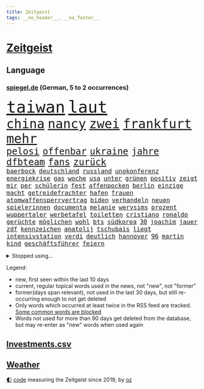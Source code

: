 ```yaml
---
title: Zeitgeist
tags: __no_header__, __no_footer__
---
```


# [Zeitgeist](https://oliz.io/zeitgeist/)

## Language

<h3><a href="https://www.spiegel.de" target="_blank">spiegel.de</a> (German, 5 to 2 occurrences)</h3>
<p style="font-family:monospace">
<span style="font-size:32pt"><a href="news_links.html#taiwan" class="current">taiwan</a></span>
<span style="font-size:32pt"><a href="news_links.html#laut" class="current">laut</a></span>
<br>
<span style="font-size:25pt"><a href="news_links.html#china" class="current">china</a></span>
<span style="font-size:25pt"><a href="news_links.html#nancy" class="current">nancy</a></span>
<span style="font-size:25pt"><a href="news_links.html#zwei" class="current">zwei</a></span>
<span style="font-size:25pt"><a href="news_links.html#frankfurt" class="current">frankfurt</a></span>
<span style="font-size:25pt"><a href="news_links.html#mehr" class="current">mehr</a></span>
<br>
<span style="font-size:18pt"><a href="news_links.html#pelosi" class="current">pelosi</a></span>
<span style="font-size:18pt"><a href="news_links.html#offenbar" class="current">offenbar</a></span>
<span style="font-size:18pt"><a href="news_links.html#ukraine" class="current">ukraine</a></span>
<span style="font-size:18pt"><a href="news_links.html#jahre" class="current">jahre</a></span>
<span style="font-size:18pt"><a href="news_links.html#dfbteam" class="current">dfbteam</a></span>
<span style="font-size:18pt"><a href="news_links.html#fans" class="current">fans</a></span>
<span style="font-size:18pt"><a href="news_links.html#zurück" class="current">zurück</a></span>
<br>
<span style="font-size:12pt"><a href="news_links.html#baerbock" class="current">baerbock</a></span>
<span style="font-size:12pt"><a href="news_links.html#deutschland" class="current">deutschland</a></span>
<span style="font-size:12pt"><a href="news_links.html#russland" class="current">russland</a></span>
<span style="font-size:12pt"><a href="news_links.html#unokonferenz" class="new">unokonferenz</a></span>
<span style="font-size:12pt"><a href="news_links.html#energiekrise" class="current">energiekrise</a></span>
<span style="font-size:12pt"><a href="news_links.html#gas" class="current">gas</a></span>
<span style="font-size:12pt"><a href="news_links.html#woche" class="current">woche</a></span>
<span style="font-size:12pt"><a href="news_links.html#usa" class="current">usa</a></span>
<span style="font-size:12pt"><a href="news_links.html#unter" class="current">unter</a></span>
<span style="font-size:12pt"><a href="news_links.html#grünen" class="current">grünen</a></span>
<span style="font-size:12pt"><a href="news_links.html#positiv" class="current">positiv</a></span>
<span style="font-size:12pt"><a href="news_links.html#zeigt" class="current">zeigt</a></span>
<span style="font-size:12pt"><a href="news_links.html#mir" class="current">mir</a></span>
<span style="font-size:12pt"><a href="news_links.html#per" class="current">per</a></span>
<span style="font-size:12pt"><a href="news_links.html#schülerin" class="current">schülerin</a></span>
<span style="font-size:12pt"><a href="news_links.html#fest" class="current">fest</a></span>
<span style="font-size:12pt"><a href="news_links.html#affenpocken" class="current">affenpocken</a></span>
<span style="font-size:12pt"><a href="news_links.html#berlin" class="current">berlin</a></span>
<span style="font-size:12pt"><a href="news_links.html#einzige" class="current">einzige</a></span>
<span style="font-size:12pt"><a href="news_links.html#macht" class="current">macht</a></span>
<span style="font-size:12pt"><a href="news_links.html#getreidefrachter" class="new">getreidefrachter</a></span>
<span style="font-size:12pt"><a href="news_links.html#hafen" class="current">hafen</a></span>
<span style="font-size:12pt"><a href="news_links.html#frauen" class="current">frauen</a></span>
<span style="font-size:12pt"><a href="news_links.html#atomwaffensperrvertrag" class="new">atomwaffensperrvertrag</a></span>
<span style="font-size:12pt"><a href="news_links.html#biden" class="current">biden</a></span>
<span style="font-size:12pt"><a href="news_links.html#verhandeln" class="current">verhandeln</a></span>
<span style="font-size:12pt"><a href="news_links.html#neuen" class="current">neuen</a></span>
<span style="font-size:12pt"><a href="news_links.html#spielerinnen" class="current">spielerinnen</a></span>
<span style="font-size:12pt"><a href="news_links.html#documenta" class="current">documenta</a></span>
<span style="font-size:12pt"><a href="news_links.html#melanie" class="current">melanie</a></span>
<span style="font-size:12pt"><a href="news_links.html#werysims" class="new">werysims</a></span>
<span style="font-size:12pt"><a href="news_links.html#prozent" class="current">prozent</a></span>
<span style="font-size:12pt"><a href="news_links.html#wuppertaler" class="current">wuppertaler</a></span>
<span style="font-size:12pt"><a href="news_links.html#werbetafel" class="new">werbetafel</a></span>
<span style="font-size:12pt"><a href="news_links.html#toiletten" class="new">toiletten</a></span>
<span style="font-size:12pt"><a href="news_links.html#cristiano" class="current">cristiano</a></span>
<span style="font-size:12pt"><a href="news_links.html#ronaldo" class="current">ronaldo</a></span>
<span style="font-size:12pt"><a href="news_links.html#gerüchte" class="current">gerüchte</a></span>
<span style="font-size:12pt"><a href="news_links.html#möglichen" class="current">möglichen</a></span>
<span style="font-size:12pt"><a href="news_links.html#wohl" class="current">wohl</a></span>
<span style="font-size:12pt"><a href="news_links.html#bts" class="new">bts</a></span>
<span style="font-size:12pt"><a href="news_links.html#südkorea" class="current">südkorea</a></span>
<span style="font-size:12pt"><a href="news_links.html#30" class="current">30</a></span>
<span style="font-size:12pt"><a href="news_links.html#joachim" class="current">joachim</a></span>
<span style="font-size:12pt"><a href="news_links.html#jauer" class="new">jauer</a></span>
<span style="font-size:12pt"><a href="news_links.html#zdf" class="current">zdf</a></span>
<span style="font-size:12pt"><a href="news_links.html#kennzeichen" class="current">kennzeichen</a></span>
<span style="font-size:12pt"><a href="news_links.html#anatolij" class="new">anatolij</a></span>
<span style="font-size:12pt"><a href="news_links.html#tschubais" class="new">tschubais</a></span>
<span style="font-size:12pt"><a href="news_links.html#liegt" class="current">liegt</a></span>
<span style="font-size:12pt"><a href="news_links.html#intensivstation" class="current">intensivstation</a></span>
<span style="font-size:12pt"><a href="news_links.html#verdi" class="current">verdi</a></span>
<span style="font-size:12pt"><a href="news_links.html#deutlich" class="current">deutlich</a></span>
<span style="font-size:12pt"><a href="news_links.html#hannover" class="current">hannover</a></span>
<span style="font-size:12pt"><a href="news_links.html#96" class="current">96</a></span>
<span style="font-size:12pt"><a href="news_links.html#martin" class="current">martin</a></span>
<span style="font-size:12pt"><a href="news_links.html#kind" class="current">kind</a></span>
<span style="font-size:12pt"><a href="news_links.html#geschäftsführer" class="current">geschäftsführer</a></span>
<span style="font-size:12pt"><a href="news_links.html#feiern" class="current">feiern</a></span>
</p>
<details>
<summary>Stopped using...</summary>
<p class="former" style="font-size:12pt">
auftakt(649) entschuldigt(648) gestohlen(648) schnelle(648) verzweifelt(648) 2015(647) ausgezeichnet(647) boeing(647) hinterlassen(647) schlimm(647) abgeordneten(646) anleger(646) generalsekretär(646) statement(646) tieren(646) becker(645) fanden(645) geduld(645) hongkong(645) landtag(645) nigeria(645) schweigt(645) verwendet(645) virologe(645) weitet(645) zurzeit(645) bekämpfung(644) bergen(644) carsten(644) coronawelle(644) humanitäre(644) innenministerium(644) keller(644) metropole(644) befand(643) beschluss(643) bundesländern(643) coronafälle(643) einzelne(643) entwurf(643) favoriten(643) gehalt(643) morgen(643) obama(643) planen(643) schwangere(643) spitze(643) trauer(643) vergangene(643) verschiebt(643) überprüft(643) enger(642) lastwagen(642) mediziner(642) parteitag(642) plaßmann(642) ringt(642) stuttmann(642) ausländische(641) berühmt(641) bisherige(641) dezember(641) einführen(641) entwickelt(641) heftig(641) medikamente(641) rechtsextremen(641) versagt(641) versorgt(641) ärzten(641) 33(640) anthony(640) bauen(640) betroffene(640) billionen(640) eingebrochen(640) fielen(640) florian(640) parteichef(640) polizeieinsatz(640) strafen(640) weltwirtschaft(640) wiederwahl(640) berichterstattung(639) bewertet(639) bilden(639) coronaimpfstoffe(639) coronatote(639) infektionszahlen(639) kontrolliert(639) krank(639) menschenrechte(639) reißt(639) versehentlich(639) weisen(639) bedrohung(638) briten(638) entsprechende(638) fund(638) lesen(638) positive(638) punkte(638) rainer(638) scheiterte(638) schwindet(638) umweltministerin(638) untersuchungen(638) beschimpft(637) beteiligten(637) bewährungsstrafe(637) erheblich(637) figuren(637) fußballer(637) gespielt(637) hinterher(637) institut(637) reich(637) rücken(637) schnelltests(637) schriftstellerin(637) standort(637) 90(636) belarussischen(636) hunderttausende(636) san(636) signal(636) staats(636) ausreichend(635) eigentümer(635) gesundheitlichen(635) hotels(635) klein(635) lüge(635) meister(635) verbreiten(635) billie(634) ehren(634) eilish(634) nutzte(634) regiert(634) schmidt(634) unterstützer(634) verteidigungsministerium(634) wurzeln(634) begann(633) kochen(633) missbraucht(633) offensive(633) psychische(633) überraschung(633) optimistisch(632) störung(632) trieb(632) virologen(632) ausmaß(631) dominanz(631) olympische(631) wochenlang(631) drohungen(630) gespalten(630) jahrestag(630) tragödie(630) indonesien(629) mauer(629) motiv(629) 1500(628) ereignisse(628) kinos(628) modell(628) philipp(628) zugelassen(628) begriff(627) hubertus(627) klassiker(627) loswerden(627) monats(627) überlassen(627) 2030(626) trauen(626) vieles(626) zuversichtlich(626) februar(625) rechtzeitig(625) steckte(625) einnahmen(624) lernt(624) präsidentin(624) reichsten(624) amerikas(623) einiger(623) pandemiebekämpfung(623) großem(622) harten(622) verteidigen(622) wahrscheinlich(622) landesweit(620) sitzung(620) überleben(620) sozialdemokraten(618) steffen(618) syrer(617) teilnahme(617) vermissen(617) vorwürfen(617) enorme(614) frisch(614) heftiger(614) produziert(612) provoziert(611) uhaft(610) wandel(610) psychisch(609) ministerien(607) gefühl(605) kindheit(603) verschafft(603) abgeschlossen(602) teilt(602) wiedergewählt(602) verpasste(594) massaker(591) offener(584) rache(583) missbrauchs(582) mängel(573) gelangt(571) erzieher(569) explodiert(568) schiffe(565) kuba(556) schwangerschaftsabbrüche(547) umbau(543) langjährige(540) diagnose(535) milliardär(531) geheimen(524) bekannter(523) ausstellung(514) verlusten(511) skandale(504) neuanfang(503) günstig(499) unverletzt(499) finanziellen(498) josef(498) urteile(497) todesursache(490) politikern(472) mitverantwortlich(460) 250(453) stoltenberg(449) geehrt(448) nötigen(439) komme(433) afghanischen(432) auszeichnung(427) lediglich(422) autofahrern(413) tennisstar(413) fossile(409) dorthin(408) psyche(406) meilenstein(404) flohen(401) verschwörungsmythen(400) zusammenarbeiten(400) fehlte(394) berge(393) lee(391) unwettern(390) sichere(383) entsorgt(382) indigene(382) traditionelle(381) parteispitze(380) sowjetunion(380) norwegische(374) coup(373) tornado(373) assange(370) wikileaksgründer(370) ausgabe(367) brücken(365) cup(364) stockt(364) verurteilung(361) schutzmaßnahmen(352) kollision(346) nrwministerpräsident(346) erweisen(345) handelsverband(344) dörfer(341) weibliche(341) nachträglich(339) ioc(338) angemeldet(336) jenseits(332) umkämpften(331) bemerkbar(330) bundesbehörde(330) binden(328) chappatte(327) anhängern(326) benedikt(326) moritz(326) achtjährige(324) genervt(323) vorhang(323) samsung(322) hansjoachim(321) scholz'(318) befreiung(316) zwölfjähriger(313) flüchtende(312) zorn(309) böse(303) 12000(302) operationen(300) stufe(299) fehlender(298) protokoll(298) dringen(297) anhörung(296) befragt(295) geburtstagsfeier(295) ostdeutschen(295) royals(293) geständnis(292) eindringlich(291) renten(291) umgebracht(291) games(290) straftaten(290) unerwünschte(288) auftritten(287) kunstwerke(286) nfl(286) basketballstar(284) aussichten(281) kremlsprecher(281) mr(281) presseschau(279) erneuerung(277) psychologie(277) vorsitz(274) annulliert(273) briefe(273) hendrik(269) wüst(269) elke(266) heidenreich(266) bahnen(265) mond(263) oppositionsführer(263) bedrängt(262) bewerten(262) benutzt(260) unbekannter(260) feiertag(258) bayernprofi(255) zugeständnisse(254) baldwin(250) sekunde(248) mahnen(247) solcher(246) verwehrt(246) traditionell(243) meldungen(241) optionen(241) reine(241) bekannteste(240) verzögerungen(239) frisst(238) atlanta(236) aggressiven(235) minderjähriger(234) lebenslang(233) museen(233) gestiegene(231) todesstrafe(230) trip(230) strafstoß(229) begehen(227) gesteckt(226) tauschen(225) eva(224) quarterback(224) mitleid(223) formel1saison(222) künstlers(222) ministerinnen(222) versicherten(222) mischt(221) halte(218) positiver(218) vergabe(217) swift(215) totschlags(214) 87(213) stausee(213) verschiedenen(213) rätselhafter(210) nordische(208) passagieren(208) wecken(208) felder(207) einzelfall(206) fdpminister(206) erfurter(205) gottesdienst(205) gedenkt(203) geiger(201) wackelt(199) bundestages(198) g7staaten(198) kannten(197) klettern(197) kraftwerk(196) bafög(195) beschränken(194) watzke(194) weiten(194) bescheren(192) viren(192) kern(191) ungleich(191) neuwagen(188) militärbündnis(187) verkaufte(185) hungersnöte(184) kitas(184) allzu(182) großeinsatz(182) abhalten(181) austritt(180) bonn(179) zerfallen(179) entführung(178) tischtennis(178) geistig(177) ukrainerin(176) einzel(175) verabreden(175) kümmert(174) militärisch(173) teilten(173) felsen(172) reichlich(172) slowakei(169) nahrungsmittel(168) stadtverwaltung(168) aneinander(167) genaue(167) guantanamo(167) abgerissen(166) weltkriegs(165) luftfahrt(163) sofortige(163) kambodscha(162) litauens(162) kirill(161) vergleichsweise(161) toryabgeordneter(160) billige(159) lohnen(158) m(158) weltgrößte(158) fraglich(157) gastbeitrag(157) texanischen(157) à(157) energiekonzerns(156) prorussischen(156) unionspolitiker(156) kanadier(154) salah(154) bejubelt(153) campen(153) sturmböen(152) verwüstet(152) überraschungen(152) krasse(151) konsequent(150) polizistin(150) eishockeyteam(149) brüder(148) eubehörde(147) geltend(147) schnitten(147) betrugs(146) mitgliedern(146) norwegischer(146) verhilft(146) rauchen(145) statements(145) triumphiert(145) vereinigung(145) beraterin(144) funktionäre(144) projekts(144) terroranschläge(144) niederlegen(142) abdeslam(141) air(140) grey(140) mau(140) videoschalte(140) 03(139) ahnung(139) barack(139) leak(139) stammen(139) sklaverei(138) 19jährige(137) 98(137) abgeschafft(137) absagen(136) schuster(136) tui(136) rechtsextremist(135) terror(135) zugesagt(135) missbrauchsprozess(134) böhmermann(132) feierlichkeiten(132) stabil(132) gewitter(131) misstrauisch(131) drohten(130) fragwürdigen(130) oleg(130) straßburg(130) gehoben(129) abschnitt(128) spagat(128) werbeverbot(128) ressourcen(127) verteidigungsbündnis(127) mobil(126) bewegungen(125) märkte(125) rubel(125) verdirbt(125) ausstattung(124) willens(124) befruchtung(123) engagiert(123) miami(123) weitem(123) jochen(122) riskant(122) h(121) heben(121) werken(121) bahnt(120) beschreiben(120) empören(120) kriegsverbrechen(120) mais(120) sperre(120) zugunglück(120) zäsur(120) charkiw(117) boxer(116) oligarchenjacht(116) geringere(115) massenschlägerei(113) drücken(112) duda(112) zeitenwende(112) jusochefin(111) nuklearen(111) energieabhängigkeit(110) helm(110) vereinbarte(110) großstadt(109) hahn(109) schnelleren(109) tätigkeit(109) ignorieren(108) jüngster(108) koch(107) verfügt(107) beispiele(106) ultras(106) verbotene(106) eugipfel(105) modern(105) slowenien(105) wiedervereinigung(105) lohnpreisspirale(104) patriarch(104) gefangenen(102) mysteriöse(102) sachsenhausen(102) ten(102) umfasst(102) dicke(101) infektionsschutzgesetzes(101) nachrichtenagenturen(101) wiener(101) gaststätten(100) gerüstet(100) nico(100) zweifelhaft(100) bundeswirtschaftsminister(99) co2emissionen(99) staatstragend(99) türkischer(99) abzusetzen(98) arkansas(97) bräutigam(97) g7(97) rennserie(97) zusammenleben(97) erneuter(96) großmacht(96) kriegsführung(96) prag(96) verschlechtern(96) schlappe(94) entgleiste(93) rekordniveau(93) rivalen(93) zeugnis(93) günstigsten(92) waggon(92) zerlegen(92) bundesfinanzhof(91) erlauben(91) familienleben(91) gfkkonsumklima(91) heutiger(91) hiesige(91) instrumente(91) notfallplans(91) stalin(91) teilnehmenden(91) 2200(90) 24jähriger(90) abgeriegelt(90) ausrufen(90) energieminister(90) lernrückstände(90) registrierte(90) schweriner(90) sonnenschein(90) verbreiteten(89) überwachungsvideos(89) aggressor(88) auslieferungen(88) doha(88) feiernder(88) klaveness(88) lise(88) relativiert(88) telefonate(88) ukrainebotschafter(88) zwangsheirat(88) abfall(87) bauernverband(87) schikane(87) behoben(86) erdgaspipeline(86) exkanzlerin(86) südlichen(86) ansteckungen(85) behinderten(85) dystopie(85) kritischer(85) vergehen(85) 24jährige(84) anschein(84) anschuldigungen(84) ausbeutung(84) erfreulicher(84) maximilian(84) ufer(84) usmusiker(84) aufschwingt(83) ausgedacht(83) coronasommer(83) flügen(83) müde(83) almuth(82) billigen(82) einsetzt(82) entsprechend(82) fahnder(82) festland(82) jahrhundertflut(82) nationaltorhüterin(82) schult(82) sparkassen(82) staatsballett(82) virtuelle(82) zollkontrollen(82) freihandelsabkommen(81) gesamtsieg(81) islamist(81) israelischer(81) junior(81) schwert(81) sjewjerodonezk(81) veranstaltet(81) akteure(80) beliebtesten(80) hilfreich(80) umrüsten(80) quellen(79) rüstungsindustrie(79) bafögreform(78) bedarfssätze(78) elternfreibeträge(78) nils(78) urlaubs(78) wohnpauschale(78) würdigung(78) einzukaufen(77) stillgelegten(77) zelebriert(77) liiert(76) nrwregierung(76) darknet(75) meistern(75) nachtclub(75) npd(75) rivalität(75) angelique(74) ferienhaus(74) gerichts(74) ireland(74) kerber(74) schlamm(74) verkürzte(74) alkoholisiert(73) boateng(73) effekte(73) gäbe(73) nachschub(73) querdenken(73) zündet(73) janine(72) legoland(72) lieferschwierigkeiten(72) spritsteuern(72) unglücks(72) verfügbar(72) vorstellt(72) beratern(71) hilfsleistungen(71) kommender(71) lettischen(71) nachgefragt(71) pc(71) regieren(71) usmetropole(71) wahre(71) wissler(71) 91jährige(70) bauchschmerzen(70) del(70) demokratien(70) empfinden(70) umstände(70) usrapper(70) 84(69) gully(69) set(69) tennisprofis(69) umwegen(69) usgeheimdienste(69) hurra(68) kay(68) schaulaufen(68) hagelte(67) maik(67) scholz’(67) bleib(66) entbunden(66) exzentrischen(66) stießen(66) stoffen(66) verärgern(66) zentrale(66) zölle(66) abgeschaltet(65) bauboom(65) bestandteile(65) mannheim(65) putinvertraute(65) stiehlt(65) verärgert(65) alec(64) benannte(64) bett(64) eingewiesen(64) entwendet(64) ergebnissen(64) industriestaaten(64) terrorakt(64) verhängnis(64) biodiversität(63) fährte(63) g20gipfel(63) isar(63) lagerte(63) meistertitel(63) schwerin(63) testlauf(63) di(62) einzelner(62) gaza(62) gazastreifen(62) gun(62) lesung(62) megan(62) symbolpolitik(62) verschanzen(62) erfurt(61) ewigen(61) gefallener(61) jakarta(61) jubel(61) unbewohnbar(61) clans(60) lautet(60) vorhat(60) extras(59) gebrauchte(59) kartenzahlungen(59) verwendete(59) ansprechen(58) bielefelder(58) dazwischen(58) gestohlene(58) hoeneß(58) ingo(58) insolventen(58) mia(58) stellantis(58) treffens(58) uli(58) willemalexander(58) aufzutreten(57) befürworter(57) begnadigung(57) depot(57) ifoumfrage(57) obduziert(57) telefone(57) usstausee(57) zumutung(57) colorado(56) einflussnahme(56) finalserie(56) geldautomatensprenger(56) zuständen(56) 184(55) bedingung(55) coronaaufholprogramm(55) demselben(55) gelobt(55) katie(55) privatleute(55) schwangerschaftsabbrüchen(55) 44jähriger(54) bäcker(54) gewaltbereite(54) münchens(54) spree(54) ökologischen(54) 2004(53) birgt(53) enteignung(53) hauptrolle(53) leonardo(53) netzagenturchef(53) parolen(53) truppenbesuch(53) vermessung(53) alcaraz(52) besitz(52) fynn(52) gerichtshofs(52) ibiza(52) kliemann(52) korrigieren(52) mohammeds(52) osteuropäer(52) sapega(52) sofia(52) verabredet(52) hilaire(51) ju(51) laune(51) laurent(51) marcos(51) ministerposten(51) prüfer(51) tödliches(51) beträchtlichen(50) bewirkt(50) billigtouristen(50) einzuschränken(50) sprudeln(50) wiedergefunden(50) atomwaffenfähige(49) berufseinsteiger(49) brennende(49) f(49) häftlinge(49) ladys(49) norweger(49) praxen(49) radikalisierte(49) ransomware(49) abraham(48) feuern(48) finalen(48) kolleg(48) potentaten(48) schranken(48) situationen(48) transit(48) anpassen(47) anzeige(47) ausgebildet(47) beeinträchtigungen(47) bono(47) erntete(47) gasförderung(47) nazideutschland(47) rebellieren(47) royale(47) staatenverbund(47) wuppertal(47) ölkonzerne(47) bekundeten(46) burnout(46) reality(46) regierungsbildung(46) restlichen(46) stockholm(46) dividende(45) tankstelle(45) traktor(45) zentralbankchef(45) 16jährigen(44) 219a(44) monatsgehalt(44) nervös(44) paragraf(44) preisobergrenze(44) unfreiwillige(44) usabtreibungsrecht(44) warschaus(44) werbeverbots(44) blitz(43) killnet(43) monatelange(43) pellmann(43) projektilen(43) reporterin(43) ross(43) sören(43) abertausende(42) brutto(42) ergattert(42) schmerzensgeld(42) series(42) stammende(42) talk(42) verzeihung(42) bayerischer(41) führungsstil(41) günstigen(41) hilflose(41) joshua(41) verbrennungsmotoren(41) burg(40) erkannt(40) ernährungssicherheit(40) olympiaaus(40) rechtlich(40) schwarzgrüne(40) banksy(39) bundesligarückkehrer(39) etagenbetten(39) französischer(39) handfesten(39) hochzeitsfeier(39) lob(39) scharfer(39) außerordentlichen(38) basquiat(38) jeanmichel(38) maverick(38) olli(38) provozieren(38) rtlshow(38) studiert(38) theresa(38) borahansgrohe(37) burkinis(37) festgefahrenen(37) gravierenden(37) grenoble(37) handgreiflich(37) jugendlicher(37) mixed(37) mutig(37) rodrigo(37) schulz(37) stanley(37) styles(37) anführen(36) freunden(36) nachbesserungen(36) natonorderweiterung(36) radikalisierung(36) spiegeldatenanalyse(36) tschechischen(36) wachmann(36) ärmsten(36) 1938(35) ada(35) deutete(35) gerichtstermin(35) hegerberg(35) kevinprince(35) margot(35) mitbewerber(35) nordamerikas(35) oklahoma(35) schlägereien(35) sportprofis(35) verdachtsfälle(35) burkini(34) edeka(34) erfinden(34) erhöhtes(34) gärt(34) sommerwetter(34) sprung(34) steueroasen(34) tankstellen(34) biosprit(33) gesuchten(33) hopp(33) jeher(33) klubchef(33) schirdewan(33) selbsttest(33) theorie(33) verhaftung(33) verrennen(33) abgelegenen(32) depeche(32) durchmesser(32) erreger(32) fletcher(32) g7treffen(32) guardian(32) internes(32) stärksten(32) sudan(32) alltags(31) amokläufer(31) arztpraxen(31) drohendem(31) exzessiv(31) kasachen(31) matchball(31) xinjiang(31) yorks(31) bescheinigt(30) durchbrochen(30) geringes(30) notaufnahme(30) ulm(30) zuhauf(30) again(29) bestzeit(29) gerungen(29) kalif(29) grundschule(28) haften(28) mitgliederversammlung(28) neuseelands(28) starstürmer(28) beschlagnahmung(27) favre(27) hab(27) kostenlosen(27) lehrervertreter(27) satelliten(27) seider(27) antisemitischer(26) coco(26) entgleisten(26) fälschungen(26) gauff(26) geschehnisse(26) getauscht(26) kutsche(26) reflektiert(26) unterging(26) zusammenhängt(26) geschaffen(25) wohnmobil(25) achtjähriger(24) alzheimer(24) attraktiver(24) auszeichnungen(24) cruz(24) definieren(24) festzunehmen(24) kartell(24) schwarzgrünen(24) ted(24) vorbeifahrende(24) zealand(24) zuwanderung(24) angerufen(23) appellierten(23) gewaltexzesse(23) götze(23) nszeit(23) vermeintliche(23) ärmeren(23) abschiebeflüge(22) begeht(22) eingespielt(22) einkommensverlusten(22) ernsthafte(22) garmisch(22) nachbarschaft(22) prozessbeginn(22) zulassen(22) beherrschte(21) besänftigen(21) kriegsende(21) kämen(21) mittwochvormittag(21) neustart(21) quälen(21) angehörigen(20) bestie(20) gerüchten(20) gibraltar(20) gleichberechtigung(20) setzten(20) bahnchaos(19) biontech(19) jubelte(19) menasse(19) persönlicher(19) technologie(19) 1990(18) flüssigkeit(18) g7gipfels(18) geringverdiener(18) kompromisse(18) otte(18) totalenergies(18) älter(18) überflug(18) achtparteienregierung(17) aktienindex(17) klimaanlagen(17) opferzahlen(17) serbiens(17) worms(17) absurden(16) jobcenter(16) notenbanken(16) wirksamkeit(16) zweikampf(16) bordeaux(15) exbundeswehrsoldaten(15) naturschützer(15) richtiges(15) wellbrock(15) 175(14) cyberangriffe(14) einheimische(14) orlando(14) schwitzen(14) unterhält(14) depression(13) drogenprobleme(13) expertenrat(13) helfe(13) kaufangebot(13) siebziger(13) staatsbank(13) verlobte(13) zahlungsunfähigkeit(13) baumgart(12) coronasachverständigenrat(12) kuratoren(12) schwimmt(12) aufgebot(11) büßt(11) cyberangriffen(11) prekär(11) total(11) tumulten(11) verspottet(11) warmen(11) überwunden(11)
</p>
</details>
<p>Legend:
<ul>
<li><span class="new">new</span>, first seen within the last 10 days</li>
<li><span class="current">current</span>, regular topical words used in the news, not "new", not "former"</li>
<li><span class="former">former(days span relevant)</span>, not used in the last 30 days, but still re-occurring enough to not get deleted</li>
<li>Only words which occurred at least twice in the RSS feed are tracked. <a href="language/filters.py">Some common words are blocked</a></li>
<li>Words not used for more than 90 days get deleted from the database, but may re-enter as "new" words when used again</li>
</ul>
</p>

## [Investments](investments.html)[.csv](investments.csv)

## [Weather](weather.html)

<footer>
<a href="javascript:toggleTheme()" class="nav">🌓</a>
<a href="https://github.com/ooz/zeitgeist">code</a> measuring the Zeitgeist since 2019, by <a href="https://oliz.io">oz</a>
</footer>
